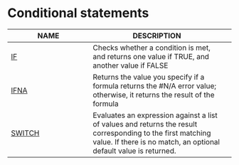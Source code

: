 # Conditional statements

<table><thead><tr><th width="168">NAME</th><th>DESCRIPTION</th><th data-hidden></th></tr></thead><tbody><tr><td><a href="if.md">IF </a></td><td>Checks whether a condition is met, and returns one value if TRUE, and another value if FALSE</td><td></td></tr><tr><td><a href="ifna.md">IFNA</a></td><td>Returns the value you specify if a formula returns the #N/A error value; otherwise, it returns the result of the formula</td><td></td></tr><tr><td><a href="switch.md">SWITCH</a></td><td>Evaluates an expression against a list of values and returns the result corresponding to the first matching value. If there is no match, an optional default value is returned.</td><td></td></tr></tbody></table>
